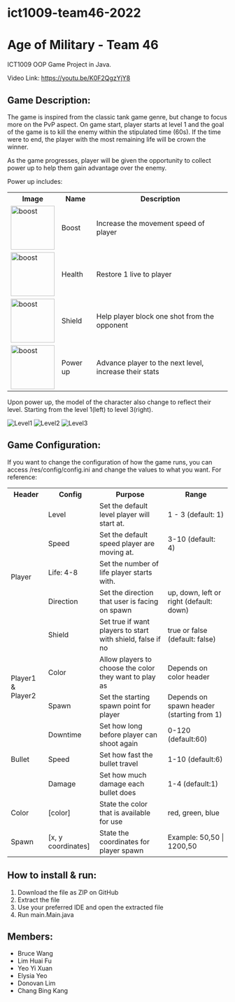 # ict1009-team46-2022

# Age of Military - Team 46

ICT1009 OOP Game Project in Java.

Video Link: https://youtu.be/K0F2QgzYjY8

## Game Description: 
The game is inspired from the classic tank game genre, but change to focus more on the PvP aspect. On game start, player starts at level 1 and the goal of the game is to kill the enemy within the stipulated time (60s). If the time were to end, the player with the most remaining life will be crown the winner.

As the game progresses, player will be given the opportunity to collect power up to help them gain advantage over the enemy.

Power up includes:
<table>
  <tr>
    <th>Image</th>
    <th>Name</th>
    <th>Description</th>
  </tr>
  <tr>
    <td><img src="https://github.com/sgtechICT1009/ict1009-team46-2022/blob/main/AgeOfMilitary/res/objects/boost.png" alt="boost" width=100px></td>
    <td>Boost</td>
    <td>Increase the movement speed of player</td>
  </tr>
  <tr>
    <td><img src="https://github.com/sgtechICT1009/ict1009-team46-2022/blob/main/AgeOfMilitary/res/objects/heart.png" alt="boost" width=100px></td>
    <td>Health</td>
    <td>Restore 1 live to player</td>
  </tr>
  <tr>
    <td><img src="https://github.com/sgtechICT1009/ict1009-team46-2022/blob/main/AgeOfMilitary/res/objects/shield.png" alt="boost" width=100px></td>
    <td>Shield</td>
    <td>Help player block one shot from the opponent</td>
  </tr>
  <tr>
    <td><img src="https://github.com/sgtechICT1009/ict1009-team46-2022/blob/main/AgeOfMilitary/res/objects/powerup.png" alt="boost" width=100px></td>
    <td>Power up</td>
    <td>Advance player to the next level, increase their stats</td>
  </tr>
</table>

Upon power up, the model of the character also change to reflect their level. Starting from the level 1(left) to level 3(right).

![Level1](https://github.com/sgtechICT1009/ict1009-team46-2022/blob/main/AgeOfMilitary/res/player/blue_down_1.png?raw=true)
![Level2](https://github.com/sgtechICT1009/ict1009-team46-2022/blob/main/AgeOfMilitary/res/player/blue_down_2.png?raw=true)
![Level3](https://github.com/sgtechICT1009/ict1009-team46-2022/blob/main/AgeOfMilitary/res/player/blue_down_3.png?raw=true)


## Game Configuration: 
If you want to change the configuration of how the game runs, you can access /res/config/config.ini and change the values to what you want.
For reference:
<table>
  <tr>
    <th>Header</th>
    <th>Config</th>
    <th>Purpose</th>
    <th>Range</th>
  </tr>
  <tr>
    <td rowspan="5">Player</td>
    <td>Level</td>
    <td>Set the default level player will start at.</td>
    <td>1 - 3 (default: 1)</td>
  </tr>
  <tr>
    <td>Speed</td>
    <td>Set the default speed player are moving at.</td>
    <td>3-10 (default: 4)</td>
  </tr>
  <tr>
    <td>Life: 4-8</td>
    <td>Set the number of life player starts with.</td>
  </tr>
  <tr>
    <td>Direction</td>
    <td>Set the direction that user is facing on spawn</td>
    <td>up, down, left or right (default: down)</td>
  </tr>
  <tr>
    <td>Shield</td>
    <td>Set true if want players to start with shield, false if no</td>
    <td>true or false (default: false)</td>
  </tr>
   <tr>
    <td rowspan="2">Player1 & Player2</td>
    <td>Color</td>
    <td>Allow players to choose the color they want to play as</td>
    <td>Depends on color header</td>
  </tr>
  <tr>
    <td>Spawn</td>
    <td>Set the starting spawn point for player</td>
    <td>Depends on spawn header (starting from 1)</td>
  </tr>
   <tr>
    <td rowspan="3">Bullet</td>
    <td>Downtime</td>
    <td>Set how long before player can shoot again</td>
    <td>0-120 (default:60)</td>
  </tr>
  <tr>
    <td>Speed</td>
    <td>Set how fast the bullet travel</td>
    <td>1-10 (default:6)</td>
  </tr>
    <td>Damage</td>
    <td>Set how much damage each bullet does</td>
    <td>1-4 (default:1)</td>
  </tr>
  <tr>
    <td>Color</td>
    <td>[color]</td>
    <td>State the color that is available for use</td>
    <td>red, green, blue</td>
  </tr>
  <tr>
    <td>Spawn</td>
    <td>[x, y coordinates]</td>
    <td>State the coordinates for player spawn</td>
    <td>Example: 50,50 | 1200,50</td>
  </tr>
</table>

## How to install & run: 
1. Download the file as ZIP on GitHub
2. Extract the file
3. Use your preferred IDE and open the extracted file
4. Run main.Main.java


## Members:
* Bruce Wang
* Lim Huai Fu
* Yeo Yi Xuan
* Elysia Yeo
* Donovan Lim
* Chang Bing Kang



